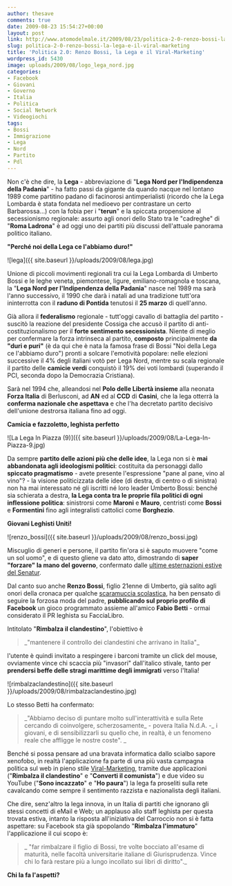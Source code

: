 ```yaml
---
author: thesave
comments: true
date: 2009-08-23 15:54:27+00:00
layout: post
link: http://www.atomodelmale.it/2009/08/23/politica-2-0-renzo-bossi-la-lega-e-il-viral-marketing/
slug: politica-2-0-renzo-bossi-la-lega-e-il-viral-marketing
title: 'Politica 2.0: Renzo Bossi, la Lega e il Viral-Marketing'
wordpress_id: 5430
image: uploads/2009/08/logo_lega_nord.jpg
categories:
- Facebook
- Giovani
- Governo
- Italia
- Politica
- Social Network
- Videogiochi
tags:
- Bossi
- Immigrazione
- Lega
- Nord
- Partito
- Pdl
---
```


Non c'è che dire, la **Lega** - abbreviazione di "**Lega Nord per l'Indipendenza della Padania**" - ha fatto passi da gigante da quando nacque nel lontano 1989 come partitino padano di facinorosi antimperialisti (ricordo che la Lega Lombarda è stata fondata nel medioevo per contrastare un certo Barbarossa...) con la fobia per i "**terun**" e la spiccata propensione al secessionismo regionale: assurto agli onori dello Stato tra le "cadreghe" di "**Roma Ladrona**" è ad oggi uno dei partiti più discussi dell'attuale panorama politico italiano.

**"Perché noi della Lega ce l'abbiamo duro!"**

![lega]({{ site.baseurl }}/uploads/2009/08/lega.jpg)

Unione di piccoli movimenti regionali tra cui la Lega Lombarda di Umberto Bossi e le leghe veneta, piemontese, ligure, emiliano-romagnola e toscana, la "**Lega Nord per l'Indipendenza della Padania**" nasce nel 1989 ma sarà l'anno successivo, il 1990 che darà i natali ad una tradizione tutt'ora ininterrotta con il **raduno di Pontida** tenutosi il **25 marzo** di quell'anno.

Già allora il **federalismo** regionale - tutt'oggi cavallo di battaglia del partito - suscitò la reazione del presidente Cossiga che accusò il partito di anti-costituzionalismo per il **forte sentimento secessionista**. Niente di meglio per confermare la forza intrinseca al partito, **composto** principalmente **da "duri e puri"** (è da qui che è nata la famosa frase di Bossi "Noi della Lega ce l'abbiamo duro") pronti a solcare l'emotività popolare: nelle elezioni successive il 4% degli italiani votò per Lega Nord, mentre su scala regionale il partito delle **camicie verdi** conquistò il 19% dei voti lombardi (superando il PCI, seconda dopo la Democrazia Cristiana).

Sarà nel 1994 che, alleandosi nel **Polo delle Libertà insieme** alla neonata **Forza Italia** di Berlusconi, ad **AN** ed al **CCD** di **Casini**, che la lega otterrà la **conferma nazionale che aspettava** e che l'ha decretato partito decisivo dell'unione destrorsa italiana fino ad oggi.

**Camicia e fazzoletto, leghista perfetto**

![La Lega In Piazza (9)]({{ site.baseurl }}/uploads/2009/08/La-Lega-In-Piazza-9.jpg)

Da sempre **partito delle azioni più che delle idee**, la Lega non si è **mai abbandonata agli ideologismi politici**: costituita da personaggi dallo **spiccato pragmatismo** - avete presente l'espressione "pane al pane, vino al vino"? - la visione politicizzata delle idee (di destra, di centro o di sinistra) non ha mai interessato né gli iscritti né loro leader Umberto Bossi: benché sia schierata a destra, **la Lega conta tra le proprie fila politici di ogni inflessione politica**: sinistrorsi come **Maroni** e **Mauro**, centristi come **Bossi** e **Formentini** fino agli integralisti cattolici come **Borghezio**.

**Giovani Leghisti Uniti!**

![renzo_bossi]({{ site.baseurl }}/uploads/2009/08/renzo_bossi.jpg)

Miscuglio di generi e persone, il partito fin'ora si è saputo muovere "come un sol uomo", e di questo gliene va dato atto, dimostrando di **saper "forzare" la mano del governo**, confermato dalle [ultime esternazioni estive del Senatur](/2009/08/06/incubi-di-mezza-estate-targati-lega-bandiere-regionali-e-gabbie-salariali/).

Dal canto suo anche **Renzo Bossi**, figlio 21enne di Umberto, già salito agli onori della cronaca per qualche [scaramuccia scolastica](http://www.lastampa.it/redazione/cmsSezioni/politica/200811articoli/38650girata.asp), ha ben pensato di seguire la forzosa moda del padre, **pubblicando sul proprio profilo di Facebook** un gioco programmato assieme all'amico **Fabio Betti** - ormai considerato il PR leghista su FacciaLibro.

Intitolato "**Rimbalza il clandestino**", l'obiettivo è

<blockquote>_"mantenere il controllo dei clandestini che arrivano in Italia"_</blockquote>

l'utente è quindi invitato a respingere i barconi tramite un click del mouse, ovviamente vince chi scaccia più "invasori" dall'italico stivale, tanto per **prendersi beffe delle stragi marittime degli immigrati** verso l'Italia!

![rimbalzaclandestino]({{ site.baseurl }}/uploads/2009/08/rimbalzaclandestino.jpg)

Lo stesso Betti ha confermato:

<blockquote>_"Abbiamo deciso di puntare molto sull'interattività e sulla Rete cercando di coinvolgere, scherzosamente_ - povera Italia N.d.A. -_ i giovani, e di sensibilizzarli su quello che, in realtà, è un fenomeno reale che affligge le nostre coste".
_</blockquote>

Benché si possa pensare ad una bravata informatica dallo scialbo sapore xenofobo, in realtà l'applicazione fa parte di una più vasta campagna politica sul web in pieno stile [Viral-Marketing](http://it.wikipedia.org/wiki/Marketing_virale), tramite due applicazioni ("**Rimbalza il clandestino**" e "**Converti il comunista**") e due video su YouTube ("**Sono incazzato**" e "**Ho paura**") la lega fa proseliti sulla rete cavalcando come sempre il sentimento razzista e nazionalista degli italiani.

Che dire, senz'altro la lega innova, in un Italia di partiti che ignorano gli stessi concetti di eMail e Web; un applauso allo staff leghista per questa trovata estiva, intanto la risposta all'iniziativa del Carroccio non si è fatta aspettare: su Facebook sta già spopolando "**Rimbalza l'immaturo**" l'applicazione il cui scopo è:

<blockquote>_ "far rimbalzare il figlio di Bossi, tre volte bocciato all'esame di maturità, nelle facoltà universitarie italiane di Giurisprudenza. Vince chi lo farà restare più a lungo incollato sui libri di diritto"._</blockquote>

**Chi la fa l'aspetti?**
